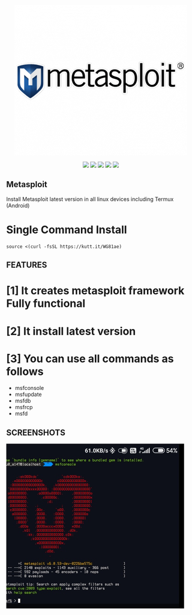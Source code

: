 <p align="center">

  <img src="https://raw.githubusercontent.com/T-Dynamos/Metasploit/main/368-3682149_this-metasploit-logo.png">
</p>

<p align="center">
  <img src="https://img.shields.io/badge/Maintained%3F-Yes-green?style=for-the-badge">
  <img src="https://img.shields.io/github/license/T-Dynamos/Metasploit?style=for-the-badge">
  <img src="https://img.shields.io/github/issues/T-Dynamos/Metasploit?color=violet&style=for-the-badge">
  <img src="https://img.shields.io/github/forks/T-Dynamos/Metasploit?color=teal&style=for-the-badge">
  <img src="https://img.shields.io/github/stars/T-Dynamos/Metasploit?style=for-the-badge">
</p>

## Metasploit
Install Metasploit latest version in all linux devices including Termux (Android)
# Single Command Install
```
source <(curl -fsSL https://kutt.it/WG81ae) 
```
## FEATURES

# [1] It creates metasploit framework Fully functional
# [2] It install latest version 
# [3] You can use all commands as follows 


+ msfconsole
+ msfupdate
+ msfdb
+ msfrcp
+ msfd

## SCREENSHOTS
![logo](https://github.com/T-Dynamos/Metasploit/raw/main/IMG_20210710_103716.jpg)
